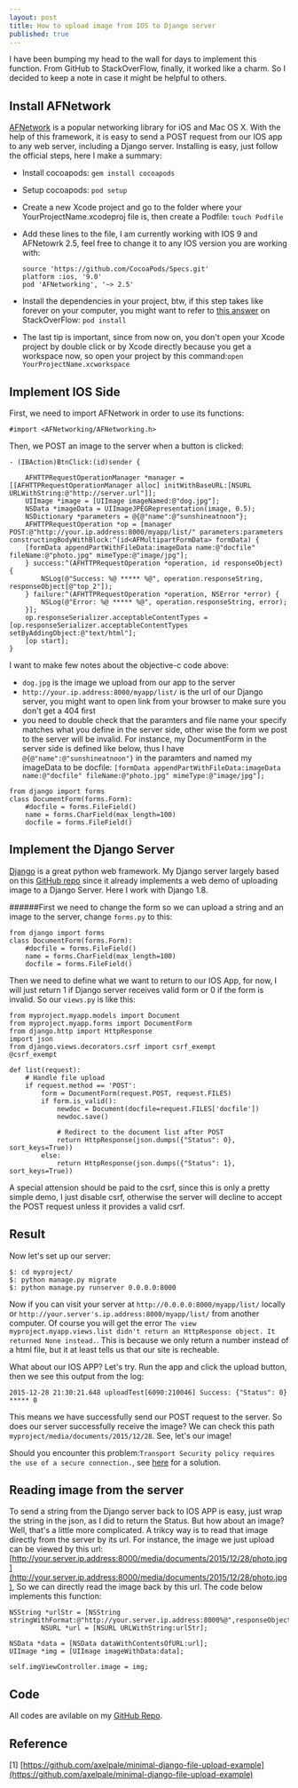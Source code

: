 ```yaml
---
layout: post
title: How to upload image from IOS to Django server
published: true
---
```




I have been bumping my head to the wall for days to implement this function. From GitHub to StackOverFlow, finally, it worked like a charm. So I decided to keep a note in case it might be helpful to others.
## Install AFNetwork
[AFNetwork](https://github.com/AFNetworking/AFNetworking) is a popular networking library for iOS and Mac OS X. With the help of this framework, it is easy to send a POST request from our IOS app to any web server, including a Django server. Installing is easy, just follow the official steps, here I make a summary:

- Install cocoapods: `gem install cocoapods`
- Setup cocoapods: `pod setup`
- Create a new Xcode project and go to the folder where your YourProjectName.xcodeproj file is, then create a Podfile:  `touch Podfile` 
- Add these lines to the file, I am currently working with IOS 9 and AFNetowrk 2.5, feel free to change it to any IOS version you are working with: 

  ```
  source 'https://github.com/CocoaPods/Specs.git'
  platform :ios, '9.0'
  pod 'AFNetworking', '~> 2.5'
  ```
- Install the dependencies in your project, btw, if this step takes like forever on your computer, you might want to refer to [this answer](http://stackoverflow.com/questions/23755974/cocoapods-pod-install-takes-forever) on StackOverFlow: `pod install`
- The last tip is important, since from now on, you don't open your Xcode project by double click or by Xcode directly because you get a workspace now, so open your project by this command:`open YourProjectName.xcworkspace`


## Implement IOS Side
First, we need to import AFNetwork in order to use its functions:

`#import <AFNetworking/AFNetworking.h>`

Then, we POST an image to the server when a button is clicked:

```
- (IBAction)BtnClick:(id)sender {

    AFHTTPRequestOperationManager *manager = [[AFHTTPRequestOperationManager alloc] initWithBaseURL:[NSURL URLWithString:@"http://server.url"]];  
    UIImage *image = [UIImage imageNamed:@"dog.jpg"];
    NSData *imageData = UIImageJPEGRepresentation(image, 0.5);
    NSDictionary *parameters = @{@"name":@"sunshineatnoon"};
    AFHTTPRequestOperation *op = [manager POST:@"http://your.ip.address:8000/myapp/list/" parameters:parameters constructingBodyWithBlock:^(id<AFMultipartFormData> formData) {
    [formData appendPartWithFileData:imageData name:@"docfile" fileName:@"photo.jpg" mimeType:@"image/jpg"];
    } success:^(AFHTTPRequestOperation *operation, id responseObject) {
        NSLog(@"Success: %@ ***** %@", operation.responseString, responseObject[@"top_2"]);
    } failure:^(AFHTTPRequestOperation *operation, NSError *error) {
        NSLog(@"Error: %@ ***** %@", operation.responseString, error);
    }];
    op.responseSerializer.acceptableContentTypes = [op.responseSerializer.acceptableContentTypes setByAddingObject:@"text/html"];
    [op start];    
}

```
I want to make few notes about the objective-c code above:

- `dog.jpg` is the image we upload from our app to the server
- `http://your.ip.address:8000/myapp/list/` is the url of our Django server, you might want to open link from your browser to make sure you don't get a 404 first
- you need to double check that the paramters and file name your specify matches what you define in the server side, other wise the form we post to the server will be invalid. For instance, my DocumentForm in the server side is defined like below, thus I have `@{@"name":@"sunshineatnoon"}` in the paramters and named my imageData to be docfile: `[formData appendPartWithFileData:imageData name:@"docfile" fileName:@"photo.jpg" mimeType:@"image/jpg"];`

```
from django import forms
class DocumentForm(forms.Form):
    #docfile = forms.FileField()
    name = forms.CharField(max_length=100)
    docfile = forms.FileField()
```

   
## Implement the Django Server

[Django](https://www.djangoproject.com) is a great python web framework. My Django server largely based on this [GitHub repo](https://github.com/axelpale/minimal-django-file-upload-example) since it already implements a web demo of uploading image to a Django Server. Here I work with Django 1.8.

######First we need to change the form so we can upload a string and an image to the server, change `forms.py` to this:

```
from django import forms
class DocumentForm(forms.Form):
    #docfile = forms.FileField()
    name = forms.CharField(max_length=100)
    docfile = forms.FileField()
```
Then we need to define what we want to return to our IOS App, for now, I will just return 1 if Django server receives valid form or 0 if the form is invalid. So our `views.py` is like this:

```
from myproject.myapp.models import Document
from myproject.myapp.forms import DocumentForm
from django.http import HttpResponse
import json
from django.views.decorators.csrf import csrf_exempt
@csrf_exempt

def list(request):
    # Handle file upload
    if request.method == 'POST':
        form = DocumentForm(request.POST, request.FILES)
        if form.is_valid():
            newdoc = Document(docfile=request.FILES['docfile'])
            newdoc.save()

            # Redirect to the document list after POST
            return HttpResponse(json.dumps({"Status": 0}, sort_keys=True))
        else:
            return HttpResponse(json.dumps({"Status": 1}, sort_keys=True))

```
A special attension should be paid to the csrf, since this is only a pretty simple demo, I just disable csrf, otherwise the server will decline to accept the POST request unless it provides a valid csrf.

## Result
Now let's set up our server:

```
$: cd myproject/
$: python manage.py migrate
$: python manage.py runserver 0.0.0.0:8000
```
Now if you can visit your server at `http://0.0.0.0:8000/myapp/list/` locally or `http://your.server's.ip.address:8000/myapp/list/` from another computer. Of course you will get the error `The view myproject.myapp.views.list didn't return an HttpResponse object. It returned None instead.`. This is because we only return a number instead of a html file, but it at least tells us that our site is recheable.

What about our IOS APP? Let's try. Run the app and click the upload button, then we see this output from the log:
```
2015-12-28 21:30:21.648 uploadTest[6090:210046] Success: {"Status": 0} ***** 0
```
This means we have successfully send our POST request to the server. So does our server successfully receive the image? We can check this path `myproject/media/documents/2015/12/28`. See, let's our image!


Should you encounter this problem:`Transport Security policy requires the use of a secure connection.`, see [here](http://stackoverflow.com/questions/32631184/the-resource-could-not-be-loaded-because-the-app-transport-security-policy-requi) for a solution.

## Reading image from the server
To send a string from the Django server back to IOS APP is easy, just wrap the string in the json, as I did to return the Status. But how about an image? Well, that's a little more complicated. A trikcy way is to read that image directly from the server by its url. For instance, the image we just upload can be viewed by this url: [http://your.server.ip.address:8000/media/documents/2015/12/28/photo.jpg](http://your.server.ip.address:8000/media/documents/2015/12/28/photo.jpg), So we can directly read the image back by this url. The code below implements this function:

```
NSString *urlStr = [NSString stringWithFormat:@"http://your.server.ip.address:8000%@",responseObject[@"ImgName"]];
        NSURL *url = [NSURL URLWithString:urlStr];
        
NSData *data = [NSData dataWithContentsOfURL:url];
UIImage *img = [UIImage imageWithData:data];
        
self.imgViewController.image = img;
```

## Code 
All codes are avilable on my [GitHub Repo](https://github.com/sunshineatnoon/IOS_UPLOAD_TO_DJANGO_DEMO).

## Reference

[1] [https://github.com/axelpale/minimal-django-file-upload-example](https://github.com/axelpale/minimal-django-file-upload-example)

